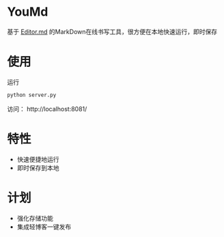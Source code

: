 # YouMd
基于 [Editor.md](https://github.com/pandao/editor.md) 的MarkDown在线书写工具，很方便在本地快速运行，即时保存

# 使用
运行
```python
python server.py
```
访问：
http://localhost:8081/

# 特性
* 快速便捷地运行
* 即时保存到本地

# 计划
* 强化存储功能
* 集成轻博客一键发布


